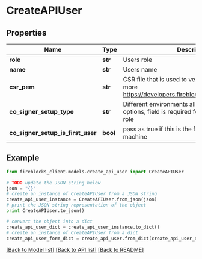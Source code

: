 # CreateAPIUser


## Properties

Name | Type | Description | Notes
------------ | ------------- | ------------- | -------------
**role** | **str** | Users role | 
**name** | **str** | Users name | 
**csr_pem** | **str** | CSR file that is used to verify API requests. read more https://developers.fireblocks.com/docs/quickstart | 
**co_signer_setup_type** | **str** | Different environments allow for different setup options, field is required for management/signer role | [optional] 
**co_signer_setup_is_first_user** | **bool** | pass as true if this is the first user on the coSigner machine | [optional] 

## Example

```python
from fireblocks_client.models.create_api_user import CreateAPIUser

# TODO update the JSON string below
json = "{}"
# create an instance of CreateAPIUser from a JSON string
create_api_user_instance = CreateAPIUser.from_json(json)
# print the JSON string representation of the object
print CreateAPIUser.to_json()

# convert the object into a dict
create_api_user_dict = create_api_user_instance.to_dict()
# create an instance of CreateAPIUser from a dict
create_api_user_form_dict = create_api_user.from_dict(create_api_user_dict)
```
[[Back to Model list]](../README.md#documentation-for-models) [[Back to API list]](../README.md#documentation-for-api-endpoints) [[Back to README]](../README.md)


